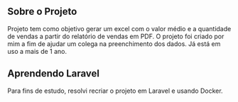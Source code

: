 ## Sobre o Projeto

Projeto tem como objetivo gerar um excel com o valor médio e a quantidade de vendas a partir do relatório de vendas em PDF.
O projeto foi criado por mim a fim de ajudar um colega na preenchimento dos dados. Já está em uso a mais de 1 ano.

## Aprendendo Laravel

Para fins de estudo, resolvi recriar o projeto em Laravel e usando Docker.


